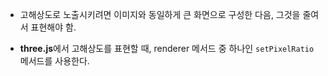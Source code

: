 - 고해상도로 노출시키려면 이미지와 동일하게 큰 화면으로 구성한 다음, 그것을 줄여서 표현해야 함.

- <b>three.js</b>에서 고해상도를 표현할 때, renderer 메서드 중 하나인 `setPixelRatio` 메서드를 사용한다.
